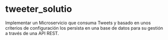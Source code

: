 # tweeter_solutio
Implementar un Microservicio que consuma Tweets y basado en unos criterios de configuración los persista en una base de datos para su gestión a través de una API REST.
